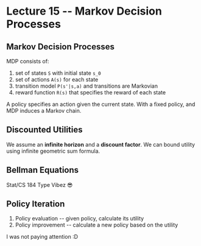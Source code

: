 # Lecture 15 -- Markov Decision Processes
## Markov Decision Processes
MDP consists of:
1. set of states ``S`` with initial state ``s_0``
2. set of actions ``A(s)`` for each state
3. transition model ``P(s'|s,a)`` and transitions are Markovian
4. reward function ``R(s)`` that specifies the reward of each state

A policy specifies an action given the current state. With a fixed policy, and MDP induces a Markov chain.

## Discounted Utilities
We assume an **infinite horizon** and a **discount factor**. We can bound utility using infinite geometric sum formula.

## Bellman Equations
Stat/CS 184 Type Vibez 😎

## Policy Iteration
1. Policy evaluation -- given policy, calculate its utility
2. Policy improvement -- calculate a new policy based on the utility

I was not paying attention :D
